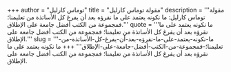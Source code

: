 +++
author = "توماس كارليل"
title = "مقولة توماس كارليل"
description = '''مقولة توماس كارليل: ما نكونه يعتمد على ما نقرؤه بعد أن يفرغ كل الأساتذة من تعليمنا؛ فمجموعة من الكتب أفضل جامعة على الإطلاق.'''
quote = '''ما نكونه يعتمد على ما نقرؤه بعد أن يفرغ كل الأساتذة من تعليمنا؛ فمجموعة من الكتب أفضل جامعة على الإطلاق.'''
slug = '''ما-نكونه-يعتمد-على-ما-نقرؤه-بعد-أن-يفرغ-كل-الأساتذة-من-تعليمنا؛-فمجموعة-من-الكتب-أفضل-جامعة-على-الإطلاق'''
+++
ما نكونه يعتمد على ما نقرؤه بعد أن يفرغ كل الأساتذة من تعليمنا؛ فمجموعة من الكتب أفضل جامعة على الإطلاق.

